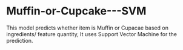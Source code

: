 # Muffin-or-Cupcake---SVM
This model predicts whether item is Muffin or Cupacae based on ingredients/ feature quantity, It uses Support Vector Machine for the prediction.

